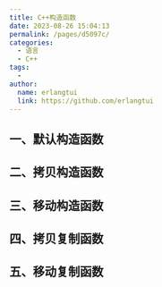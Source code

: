 ```yaml
---
title: C++构造函数
date: 2023-08-26 15:04:13
permalink: /pages/d5097c/
categories:
  - 语言
  - C++
tags:
  - 
author: 
  name: erlangtui
  link: https://github.com/erlangtui
---
```



## 一、默认构造函数

## 二、拷贝构造函数

## 三、移动构造函数

## 四、拷贝复制函数

## 五、移动复制函数
